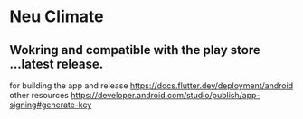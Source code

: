 # Neu Climate

## Wokring and compatible with the play store ...latest release.

for building the app and release
https://docs.flutter.dev/deployment/android
other resources
https://developer.android.com/studio/publish/app-signing#generate-key
